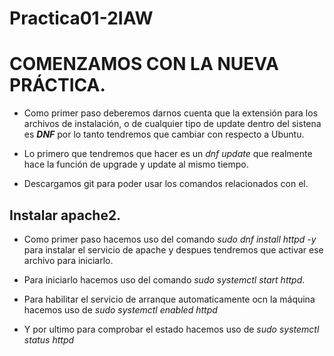 # Practica01-2IAW

# COMENZAMOS CON LA NUEVA PRÁCTICA.

- Como primer paso deberemos darnos cuenta que la extensión para los archivos de instalación, o de cualquier tipo de update dentro del sistena es **_DNF_** por lo tanto tendremos que cambiar con respecto a Ubuntu.

- Lo primero que tendremos que hacer es un *dnf update* que realmente hace la función de upgrade y update al mismo tiempo.

- Descargamos git para poder usar los comandos relacionados con el.

## Instalar apache2.

- Como primer paso hacemos uso del comando *_sudo dnf install httpd -y_* para instalar el servicio de apache y despues tendremos que activar ese archivo para iniciarlo.

- Para iniciarlo hacemos uso del comando *_sudo systemctl start httpd_*.

- Para habilitar el servicio de arranque automaticamente ocn la máquina hacemos uso de *_sudo systemctl enabled httpd_*

- Y por ultimo para comprobar el estado hacemos uso de *_sudo systemctl status httpd_*